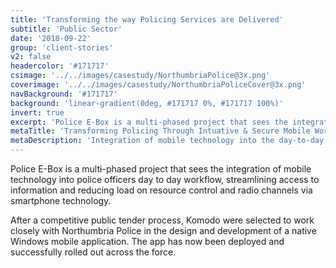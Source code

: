 ```yaml
---
title: 'Transforming the way Policing Services are Delivered'
subtitle: 'Public Sector'
date: '2018-09-22'
group: 'client-stories'
v2: false
headercolor: '#171717'
csimage: '../../images/casestudy/NorthumbriaPolice@3x.png'
coverimage: '../../images/casestudy/NorthumbriaPoliceCover@3x.png'
navBackground: '#171717'
background: 'linear-gradient(0deg, #171717 0%, #171717 100%)'
invert: true
excerpt: 'Police E-Box is a multi-phased project that sees the integration of mobile technology into police officers day to day workflow, streamlining access to information and reducing load on resource control and radio...'
metaTitle: 'Transforming Policing Through Intuative & Secure Mobile Working'
metaDescription: 'Integration of mobile technology into the day-to-day workflow of police officers to increase productivity and reduce cost.'
---
```


Police E-Box is a multi-phased project that sees the integration of mobile technology into police officers day to day workflow, streamlining access to information and reducing load on resource control and radio channels via smartphone technology.

After a competitive public tender process, Komodo were selected to work closely with Northumbria Police in the design and development of a native Windows mobile application. The app has now been deployed and successfully rolled out across the force.
